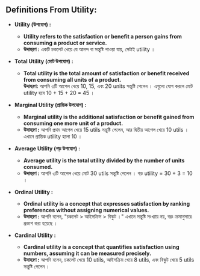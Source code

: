 ## Definitions From Utility:  

- **Utility (উপযোগ) :**  
   - **Utility refers to the satisfaction or benefit a person gains from consuming a product or service.**  
   - **উদাহরণ :** একটি চকলেট খেয়ে যে আনন্দ বা সন্তুষ্টি পাওয়া যায়, সেটাই utility ।  

- **Total Utility (মোট উপযোগ) :**  
   - **Total utility is the total amount of satisfaction or benefit received from consuming all units of a product.**  
   **উদাহরণ:** আপনি ৩টি আপেল খেয়ে 10, 15, এবং 20 units সন্তুষ্টি পেলেন । এগুলো যোগ করলে মোট utility হবে 10 + 15 + 20 = 45 ।  

- **Marginal Utility (প্রান্তিক উপযোগ) :**  
   - **Marginal utility is the additional satisfaction or benefit gained from consuming one more unit of a product.**  
   - **উদাহরণ :** আপনি প্রথম আপেল খেয়ে 15 utils সন্তুষ্টি পেলেন, আর দ্বিতীয় আপেল খেয়ে 10 utils । এখানে প্রান্তিক utility হলো 10 ।  

- **Average Utility (গড় উপযোগ) :**  
   - **Average utility is the total utility divided by the number of units consumed.**  
   - **উদাহরণ :** আপনি ৩টি আপেল খেয়ে মোট 30 utils সন্তুষ্টি পেলেন । গড় utility = 30 ÷ 3 = 10 ।  

- **Ordinal Utility :**  
   - **Ordinal utility is a concept that expresses satisfaction by ranking preferences without assigning numerical values.**  
   - **উদাহরণ :** আপনি বলেন, "চকলেট > আইসক্রিম > বিস্কুট ।" এখানে সন্তুষ্টি সংখ্যায় নয়, বরং ক্রমানুসারে প্রকাশ করা হয়েছে ।  

- **Cardinal Utility :**  
   - **Cardinal utility is a concept that quantifies satisfaction using numbers, assuming it can be measured precisely.**  
   - **উদাহরণ :** আপনি বলেন, চকলেট খেয়ে 10 utils, আইসক্রিম খেয়ে 8 utils, এবং বিস্কুট খেয়ে 5 utils সন্তুষ্টি পেলেন । 